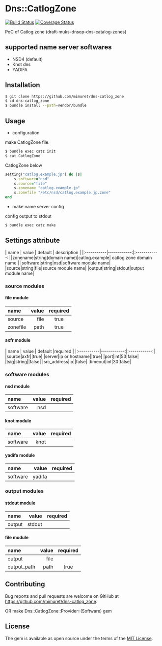 # Dns::CatlogZone
[![Build Status](https://travis-ci.org/mimuret/dns-catlog_zone.svg?branch=master)](https://travis-ci.org/mimuret/dns-catlog_zone)
[![Coverage Status](https://coveralls.io/repos/github/mimuret/dns-catlog_zone/badge.svg?branch=master)](https://coveralls.io/github/mimuret/dns-catlog_zone?branch=master)

PoC of Catlog zone (draft-muks-dnsop-dns-catalog-zones)
 
## supported name server softwares
* NSD4 (default)
* Knot dns
* YADIFA

## Installation

```bash
$ git clone https://github.com/mimuret/dns-catlog_zone
$ cd dns-catlog_zone
$ bundle install --path=vendor/bundle
```

## Usage

+ configuration

make CatlogZone file.

```bash
$ bundle exec catz init
$ cat CatlogZone
```

CatlogZone below
```ruby
setting("catlog.example.jp") do |s|
	s.software="nsd"
	s.source="file"
	s.zonename "catlog.example.jp"
	s.zonefile "/etc/nsd/catlog.example.jp.zone"
end
````

+ make name server config

config output to stdout
```bash
$ bundle exec catz make
```


## Settings attribute
| name | value | default | description |
|:-----------|------------:|:------------:|
|zonename|string(domain name)|catlog.example| catlog zone domain name |
|software|string|nsd|software module name|
|source|string|file|source module name|
|output|string|stdout|output module name|

### source modules
#### file module
| name | value | required |
|:-----------|------------:|:------------:|
|source|file|true|
|zonefile|path|true|

#### axfr module
| name | value | default |required |
|:-----------|------------:|:------------:|
|source|axfr||true|
|server|ip or hostname||true|
|port|int|53|false|
|tsig|string||false|
|src_address|ip||false|
|timeout|int|30|false|

### software modules
#### nsd module
| name | value | required |
|:-----------|------------:|:------------:|
|software|nsd||

#### knot module
| name | value | required |
|:-----------|------------:|:------------:|
|software|knot||

#### yadifa module
| name | value | required |
|:-----------|------------:|:------------:|
|software|yadifa||

### output modules
#### stdout module
| name | value | required |
|:-----------|------------:|:------------:|
|output|stdout||

#### file module
| name | value | required |
|:-----------|------------:|:------------:|
|output|file||
|output_path|path|true|

## Contributing

Bug reports and pull requests are welcome on GitHub at https://github.com/mimuret/dns-catlog_zone.

OR make Dns::CatlogZone::Provider::(Software) gem


## License

The gem is available as open source under the terms of the [MIT License](http://opensource.org/licenses/MIT).


